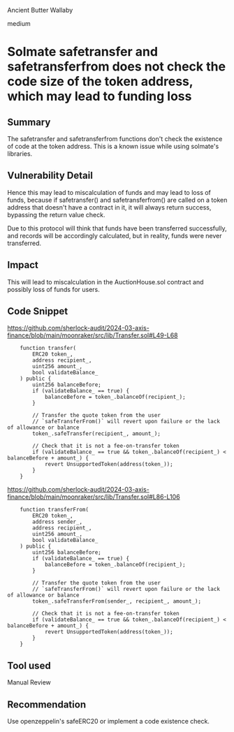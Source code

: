 Ancient Butter Wallaby

medium

# Solmate safetransfer and safetransferfrom does not check the code size of the token address, which may lead to funding loss

## Summary

The safetransfer and safetransferfrom functions don't check the existence of code at the token address. This is a known issue while using solmate's libraries. 

## Vulnerability Detail

Hence this may lead to miscalculation of funds and may lead to loss of funds, because if safetransfer() and safetransferfrom() are called on a token address that doesn't have a contract in it, it will always return success, bypassing the return value check. 

Due to this protocol will think that funds have been transferred successfully, and records will be accordingly calculated, but in reality, funds were never transferred. 

## Impact

This will lead to miscalculation in the AuctionHouse.sol contract and possibly loss of funds for users.

## Code Snippet

https://github.com/sherlock-audit/2024-03-axis-finance/blob/main/moonraker/src/lib/Transfer.sol#L49-L68

```solidity
    function transfer(
        ERC20 token_,
        address recipient_,
        uint256 amount_,
        bool validateBalance_
    ) public {
        uint256 balanceBefore;
        if (validateBalance_ == true) {
            balanceBefore = token_.balanceOf(recipient_);
        }

        // Transfer the quote token from the user
        // `safeTransferFrom()` will revert upon failure or the lack of allowance or balance
        token_.safeTransfer(recipient_, amount_);

        // Check that it is not a fee-on-transfer token
        if (validateBalance_ == true && token_.balanceOf(recipient_) < balanceBefore + amount_) {
            revert UnsupportedToken(address(token_));
        }
    }
```

https://github.com/sherlock-audit/2024-03-axis-finance/blob/main/moonraker/src/lib/Transfer.sol#L86-L106

```solidity
    function transferFrom(
        ERC20 token_,
        address sender_,
        address recipient_,
        uint256 amount_,
        bool validateBalance_
    ) public {
        uint256 balanceBefore;
        if (validateBalance_ == true) {
            balanceBefore = token_.balanceOf(recipient_);
        }

        // Transfer the quote token from the user
        // `safeTransferFrom()` will revert upon failure or the lack of allowance or balance
        token_.safeTransferFrom(sender_, recipient_, amount_);

        // Check that it is not a fee-on-transfer token
        if (validateBalance_ == true && token_.balanceOf(recipient_) < balanceBefore + amount_) {
            revert UnsupportedToken(address(token_));
        }
    }
```


## Tool used

Manual Review

## Recommendation

Use openzeppelin's safeERC20 or implement a code existence check.
